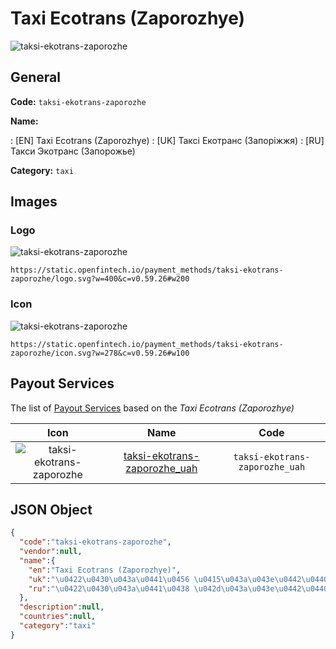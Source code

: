
# Taxi Ecotrans (Zaporozhye) 
![taksi-ekotrans-zaporozhe](https://static.openfintech.io/payment_methods/taksi-ekotrans-zaporozhe/logo.svg?w=400&c=v0.59.26#w200)  

## General 
**Code:** `taksi-ekotrans-zaporozhe` 
 
**Name:** 
 
:	[EN] Taxi Ecotrans (Zaporozhye) 
:	[UK] Таксі Екотранс (Запоріжжя) 
:	[RU] Такси Экотранс (Запорожье) 
 
**Category:** `taxi` 
 

## Images 

### Logo 
![taksi-ekotrans-zaporozhe](https://static.openfintech.io/payment_methods/taksi-ekotrans-zaporozhe/logo.svg?w=400&c=v0.59.26#w200)  

```
https://static.openfintech.io/payment_methods/taksi-ekotrans-zaporozhe/logo.svg?w=400&c=v0.59.26#w200
```  

### Icon 
![taksi-ekotrans-zaporozhe](https://static.openfintech.io/payment_methods/taksi-ekotrans-zaporozhe/icon.svg?w=278&c=v0.59.26#w100)  

```
https://static.openfintech.io/payment_methods/taksi-ekotrans-zaporozhe/icon.svg?w=278&c=v0.59.26#w100
```  

## Payout Services 
 
The list of [Payout Services](/payout-services/) based on the _Taxi Ecotrans (Zaporozhye)_ 

|Icon|Name|Code| 
|:---:|:---:|:---:| 
|![taksi-ekotrans-zaporozhe](https://static.openfintech.io/payout_methods/taksi-ekotrans-zaporozhe/icon.png?w=278&c=v0.59.26#w40) |[taksi-ekotrans-zaporozhe_uah](/payout-services/taksi-ekotrans-zaporozhe_uah/)|`taksi-ekotrans-zaporozhe_uah`| 
 

## JSON Object 

```json
{
  "code":"taksi-ekotrans-zaporozhe",
  "vendor":null,
  "name":{
    "en":"Taxi Ecotrans (Zaporozhye)",
    "uk":"\u0422\u0430\u043a\u0441\u0456 \u0415\u043a\u043e\u0442\u0440\u0430\u043d\u0441 (\u0417\u0430\u043f\u043e\u0440\u0456\u0436\u0436\u044f)",
    "ru":"\u0422\u0430\u043a\u0441\u0438 \u042d\u043a\u043e\u0442\u0440\u0430\u043d\u0441 (\u0417\u0430\u043f\u043e\u0440\u043e\u0436\u044c\u0435)"
  },
  "description":null,
  "countries":null,
  "category":"taxi"
}
```  
